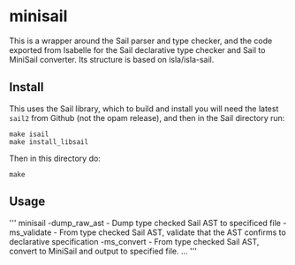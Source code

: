 # minisail

This is a wrapper around the Sail parser and type checker, and the code exported from
Isabelle for the Sail declarative type checker and Sail to MiniSail converter.
Its structure is based on isla/isla-sail.

## Install

This uses the Sail library, which to build and install you will need the latest `sail2` from Github (not the opam
release), and then in the Sail directory run:
```
make isail
make install_libsail
```

Then in this directory do:
```
make
```

## Usage

'''
minisail
  -dump_raw_ast <filename> - Dump type checked Sail AST to specificed file
  -ms_validate - From type checked Sail AST, validate that the AST confirms to declarative specification
  -ms_convert <filename> - From type checked Sail AST, convert to MiniSail and output to specified file.
  <sail file1> ... <sail filen>
'''

